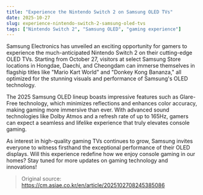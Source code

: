```yaml
---
title: "Experience the Nintendo Switch 2 on Samsung OLED TVs"
date: 2025-10-27
slug: experience-nintendo-switch-2-samsung-oled-tvs
tags: ["Nintendo Switch 2", "Samsung OLED", "gaming experience"]
---
```


Samsung Electronics has unveiled an exciting opportunity for gamers to experience the much-anticipated Nintendo Switch 2 on their cutting-edge OLED TVs. Starting from October 27, visitors at select Samsung Store locations in Hongdae, Daechi, and Cheongdam can immerse themselves in flagship titles like "Mario Kart World" and "Donkey Kong Bananza," all optimized for the stunning visuals and performance of Samsung's OLED technology.

The 2025 Samsung OLED lineup boasts impressive features such as Glare-Free technology, which minimizes reflections and enhances color accuracy, making gaming more immersive than ever. With advanced sound technologies like Dolby Atmos and a refresh rate of up to 165Hz, gamers can expect a seamless and lifelike experience that truly elevates console gaming.

As interest in high-quality gaming TVs continues to grow, Samsung invites everyone to witness firsthand the exceptional performance of their OLED displays. Will this experience redefine how we enjoy console gaming in our homes? Stay tuned for more updates on gaming technology and innovations!
> Original source: https://cm.asiae.co.kr/en/article/2025102708245385086